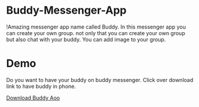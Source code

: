 # Buddy-Messenger-App
!Amazing messenger app name called Buddy. In this messenger app you can create your own group. not only that you can create your own group but also chat with your buddy. You can  add image to your group. 

# Demo
Do you want to have your buddy on buddy messenger. Click over download link to have buddy in phone.

[Download Buddy Aoo](https://we.tl/t-pUfRNPdJBA)

